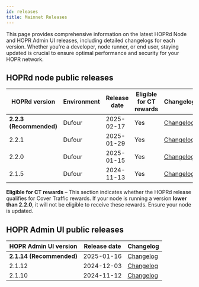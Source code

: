 ```yaml
---
id: releases
title: Mainnet Releases
---
```


This page provides comprehensive information on the latest HOPRd Node and HOPR Admin UI releases, including detailed changelogs for each version. Whether you're a developer, node runner, or end user, staying updated is crucial to ensure optimal performance and security for your HOPR network.

## HOPRd node public releases 

| HOPRd version | Environment | Release date | Eligible for CT rewards |  Changelog |
|-----|-----|------|-----|-----|
| **2.2.3 (Recommended)** | Dufour | 2025-02-17 | Yes | [Changelog](https://github.com/hoprnet/hoprnet/releases/tag/v2.2.3) |
| 2.2.1 | Dufour | 2025-01-29 | Yes | [Changelog](https://github.com/hoprnet/hoprnet/releases/tag/v2.2.1) |
| 2.2.0 | Dufour | 2025-01-15 | Yes | [Changelog](https://github.com/hoprnet/hoprnet/releases/tag/v2.2.0) |
| 2.1.5 | Dufour | 2024-11-13 | Yes | [Changelog](https://github.com/hoprnet/hoprnet/releases/tag/v2.1.5) |

**Eligible for CT rewards** – This section indicates whether the HOPRd release qualifies for Cover Traffic rewards. If your node is running a version **lower than 2.2.0**, it will not be eligible to receive these rewards. Ensure your node is updated.

## HOPR Admin UI public releases 

|  HOPR Admin UI version | Release date | Changelog |
|-----|-----|-----|
| **2.1.14 (Recommended)**  | 2025-01-16  | [Changelog](https://github.com/hoprnet/hopr-admin/releases/tag/v2.1.14) |
| 2.1.12  | 2024-12-03  | [Changelog](https://github.com/hoprnet/hopr-admin/releases/tag/v2.1.12) |
| 2.1.10  | 2024-11-12  | [Changelog](https://github.com/hoprnet/hopr-admin/releases/tag/v2.1.10) |